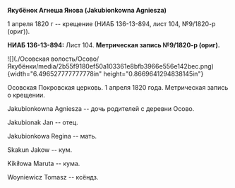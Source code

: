**Якубёнок Агнеша Янова (Jakubionkowna Agniesza)**

1 апреля 1820 г -- крещение (НИАБ 136-13-894, лист 104, №9/1820-р
(ориг)).

**НИАБ 136-13-894:** Лист 104. **Метрическая запись №9/1820-р (ориг).**

![](./Осовская волость/Осово/Якубёнки/media/2b55f9180ef50a103361e8bfb3966e556e142bec.png){width="6.496527777777778in"
height="0.8669641294838145in"}

Осовская Покровская церковь. 1 апреля 1820 года. Метрическая запись о
крещении.

Jakubionkowna Agniesza -- дочь родителей с деревни Осовo.

Jakubionak Jan -- отец.

Jakubionkowa Regina -- мать.

Skakun Jakow -- кум.

Kikiłowa Maruta -- кума.

Woyniewicz Tomasz -- ксёндз.
